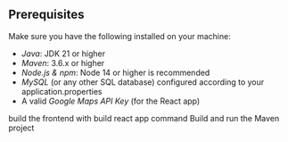 ## Prerequisites

Make sure you have the following installed on your machine:

- *Java*: JDK 21 or higher
- *Maven*: 3.6.x or higher
- *Node.js & npm*: Node 14 or higher is recommended
- *MySQL* (or any other SQL database) configured according to your application.properties
- A valid *Google Maps API Key* (for the React app)


build the frontend with build react app command 
Build and run the Maven project
